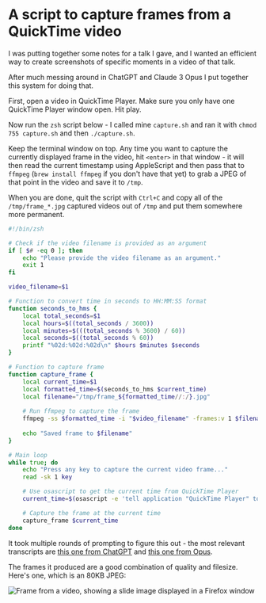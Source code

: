 # A script to capture frames from a QuickTime video

I was putting together some notes for a talk I gave, and I wanted an efficient way to create screenshots of specific moments in a video of that talk.

After much messing around in ChatGPT and Claude 3 Opus I put together this system for doing that.

First, open a video in QuickTime Player. Make sure you only have one QuickTime Player window open. Hit play.

Now run the `zsh` script below - I called mine `capture.sh` and ran it with `chmod 755 capture.sh` and then `./capture.sh`.

Keep the terminal window on top. Any time you want to capture the currently displayed frame in the video, hit `<enter>` in that window - it will then read the current timestamp using AppleScript and then pass that to `ffmpeg` (`brew install ffmpeg` if you don't have that yet) to grab a JPEG of that point in the video and save it to `/tmp`.

When you are done, quit the script with `Ctrl+C` and copy all of the `/tmp/frame_*.jpg` captured videos out of `/tmp` and put them somewhere more permanent.

```zsh
#!/bin/zsh

# Check if the video filename is provided as an argument
if [ $# -eq 0 ]; then
    echo "Please provide the video filename as an argument."
    exit 1
fi

video_filename=$1

# Function to convert time in seconds to HH:MM:SS format
function seconds_to_hms {
    local total_seconds=$1
    local hours=$((total_seconds / 3600))
    local minutes=$(((total_seconds % 3600) / 60))
    local seconds=$((total_seconds % 60))
    printf "%02d:%02d:%02d\n" $hours $minutes $seconds
}

# Function to capture frame
function capture_frame {
    local current_time=$1
    local formatted_time=$(seconds_to_hms $current_time)
    local filename="/tmp/frame_${formatted_time//:/}.jpg"
    
    # Run ffmpeg to capture the frame
    ffmpeg -ss $formatted_time -i "$video_filename" -frames:v 1 $filename
    
    echo "Saved frame to $filename"
}

# Main loop
while true; do
    echo "Press any key to capture the current video frame..."
    read -sk 1 key

    # Use osascript to get the current time from QuickTime Player
    current_time=$(osascript -e 'tell application "QuickTime Player" to tell document 1 to get current time')

    # Capture the frame at the current time
    capture_frame $current_time
done
```
It took multiple rounds of prompting to figure this out - the most relevant transcripts are [this one from ChatGPT](https://chat.openai.com/share/1c6f907c-816e-497c-bf91-6cb930cc45a1) and [this one from Opus](https://gist.github.com/simonw/42e5a0e4d80785d7595db75faa11534c).

The frames it produced are a good combination of quality and filesize. Here's one, which is an 80KB JPEG:

![Frame from a video, showing a slide image displayed in a Firefox window](https://static.simonwillison.net/static/2024/frame_000023.jpg)
